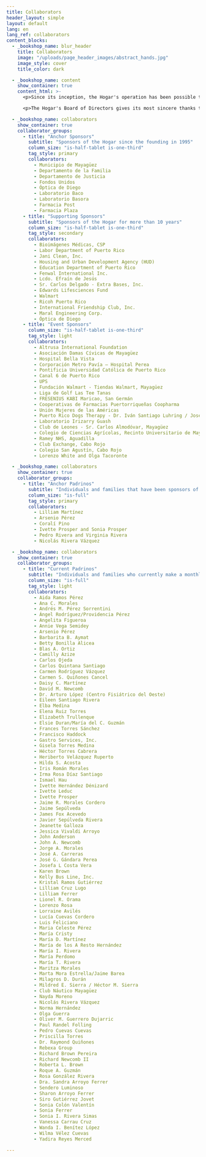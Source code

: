 ```yaml
---
title: Collaborators
header_layout: simple
layout: default
lang: en
lang_ref: collaborators
content_blocks:
  - _bookshop_name: blur_header
    title: Collaborators
    image: "/uploads/page_header_images/abstract_hands.jpg"
    image_style: cover
    title_color: dark

  - _bookshop_name: content
    show_container: true
    content_html: >-
      <p>Since its inception, the Hogar's operation has been possible thanks to the financial support of governmental agencies, private foundations, religious and civic organizations, local merchants and corporations, and residents of the city of Mayagüez and surrounding cities.</p>

      <p>The Hogar's Board of Directors gives its most sincere thanks to the following organizations and individuals for their generosity. <b>Thank you for your contribution!</b></p>

  - _bookshop_name: collaborators
    show_container: true
    collaborator_groups:
      - title: "Anchor Sponsors"
        subtitle: "Sponsors of the Hogar since the founding in 1995"
        column_size: "is-half-tablet is-one-third"
        tag_style: primary
        collaborators:
          - Municipio de Mayagüez
          - Departamento de la Familia
          - Departamento de Justicia
          - Fondos Unidos
          - Óptica de Diego
          - Laboratorio Baco
          - Laboratorio Basora
          - Farmacia Post
          - Farmacia Plaza
      - title: "Supporting Sponsors"
        subtitle: "Sponsors of the Hogar for more than 10 years"
        column_size: "is-half-tablet is-one-third"
        tag_style: secondary
        collaborators:
          - Bioimágenes Médicas, CSP
          - Labor Department of Puerto Rico
          - Jani Clean, Inc.
          - Housing and Urban Development Agency (HUD)
          - Education Department of Puerto Rico
          - Fenwal International Inc.
          - Lcdo. Efraín de Jesús
          - Sr. Carlos Delgado - Extra Bases, Inc.
          - Edwards Lifesciences Fund
          - Walmart
          - Ricoh Puerto Rico
          - International Friendship Club, Inc.
          - Maral Engineering Corp.
          - Óptica de Diego
      - title: "Event Sponsors"
        column_size: "is-half-tablet is-one-third"
        tag_style: light
        collaborators:
          - Altrusa International Foundation
          - Asociación Damas Cívicas de Mayagüez
          - Hospital Bella Vista
          - Corporación Metro Pavía – Hospital Perea
          - Pontificia Universidad Católica de Puerto Rico
          - Canal 6 de Puerto Rico
          - UPS
          - Fundación Walmart - Tiendas Walmart, Mayagüez
          - Liga de Golf Las Tee Tanas
          - FRESENIUS KABI Maricao, San Germán
          - Cooperativas de Farmacias Puertorriqueñas Coopharma
          - Unión Mujeres de las Américas
          - Puerto Rico Dogs Therapy - Dr. Iván Santiago Luhring / José M. Vivoni
          - Laboratorio Irizarry Guash
          - Club de Leones - Sr. Carlos Almodóvar, Mayagüez
          - Colegio de Ciencias Agrícolas, Recinto Universitario de Mayagüez
          - Ramey NHS, Aguadilla
          - Club Exchange, Cabo Rojo
          - Colegio San Agustín, Cabo Rojo
          - Lorenzo White and Olga Tacoronte

  - _bookshop_name: collaborators
    show_container: true
    collaborator_groups:
      - title: "Anchor Padrinos"
        subtitle: "Individuals and families that have been sponsors of the Hogar since the inception of the ‘Padrinos’ program in 1999"
        column_size: "is-full"
        tag_style: primary
        collaborators:
          - Lilliam Martínez
          - Arsenio Pérez
          - Coralí Pino
          - Ivette Prosper and Sonia Prosper
          - Pedro Rivera and Virginia Rivera
          - Nicolás Rivera Vázquez

  - _bookshop_name: collaborators
    show_container: true
    collaborator_groups:
      - title: "Current Padrinos"
        subtitle: "Individuals and families who currently make a monthly or annual monetary contribution to the Hogar"
        column_size: "is-full"
        tag_style: light
        collaborators:
          - Aida Ramos Pérez
          - Ana C. Morales
          - Andrés M. Pérez Sorrentini
          - Ángel Rodríguez/Providencia Pérez
          - Angelita Figueroa
          - Annie Vega Semidey
          - Arsenio Pérez
          - Barbarita B. Aymat
          - Betty Bonilla Alicea
          - Blas A. Ortiz
          - Camilly Azize
          - Carlos Ojeda
          - Carlos Quintana Santiago
          - Carmen Rodríguez Vázquez
          - Carmen S. Quiñones Cancel
          - Daisy C. Martínez
          - David M. Newcomb
          - Dr. Arturo López (Centro Fisiátrico del Oeste)
          - Eileen Santiago Rivera
          - Elba Medina
          - Elena Ruiz Torres
          - Elizabeth Trullenque
          - Elsie Duran/María del C. Guzmán
          - Frances Torres Sánchez
          - Francisco Haddock
          - Gastro Services, Inc.
          - Gisela Torres Medina
          - Héctor Torres Cabrera
          - Heriberto Velázquez Ruperto
          - Hilda S. Acosta
          - Iris Román Morales
          - Irma Rosa Díaz Santiago
          - Ismael Hau
          - Ivette Hernández Dénizard
          - Ivette Leduc
          - Ivette Prosper
          - Jaime R. Morales Cordero
          - Jaime Sepúlveda
          - James Fox Acevedo
          - Javier Sepúlveda Rivera
          - Jeanette Galloza
          - Jessica Vivaldi Arroyo
          - John Anderson
          - John A. Newcomb
          - Jorge A. Morales
          - José A. Carreras
          - José G. Gándara Perea
          - Josefa L Costa Vera
          - Karen Brown
          - Kelly Bus Line, Inc.
          - Kristal Ramos Gutiérrez
          - Lilliam Cruz Lugo
          - Lilliam Ferrer
          - Lionel R. Orama
          - Lorenzo Rosa
          - Lorraine Avilés
          - Lucía Cuevas Cordero
          - Luis Feliciano
          - Maria Celeste Pérez
          - María Cristy
          - María D. Martínez
          - María de los A Resto Hernández
          - María I. Rivera
          - María Perdomo
          - María T. Rivera
          - Maritza Morales
          - Marta Mora Estrella/Jaime Barea
          - Milagros D. Durán
          - Mildred E. Sierra / Héctor M. Sierra
          - Club Náutico Mayagüez
          - Nayda Moreno
          - Nicolás Rivera Vázquez
          - Norma Hernández
          - Olga Guerra
          - Oliver M. Guerrero Dujarric
          - Paul Randel Folling
          - Pedro Cuevas Cuevas
          - Priscilla Torres
          - Dr. Raymond Quiñones
          - Rebexa Group
          - Richard Brown Pereira
          - Richard Newcomb II
          - Roberta L. Brown
          - Roque A. Guzmán
          - Rosa González Rivera
          - Dra. Sandra Arroyo Ferrer
          - Sendero Luminoso
          - Sharon Arroyo Ferrer
          - Siro Gutiérrez Jovet
          - Sonia Colón Valentín
          - Sonia Ferrer
          - Sonia I. Rivera Simas
          - Vanessa Carrau Cruz
          - Wanda I. Benítez López
          - Wilma Vélez Cuevas
          - Yadira Reyes Merced

---
```

